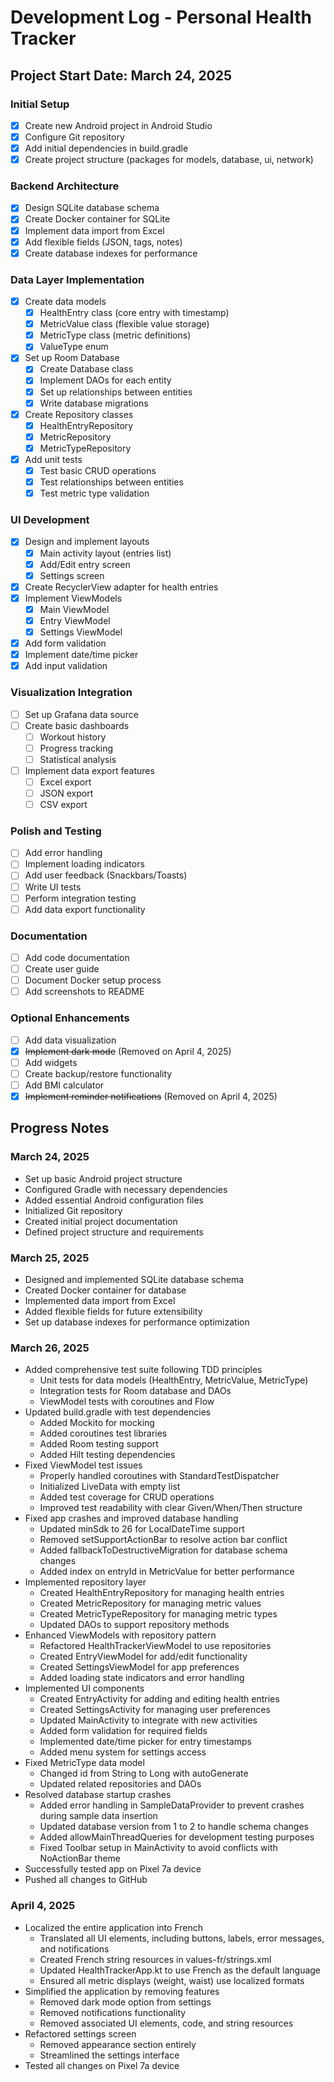 # Development Log - Personal Health Tracker

## Project Start Date: March 24, 2025

### Initial Setup
- [x] Create new Android project in Android Studio
- [x] Configure Git repository
- [x] Add initial dependencies in build.gradle
- [x] Create project structure (packages for models, database, ui, network)

### Backend Architecture
- [x] Design SQLite database schema
- [x] Create Docker container for SQLite
- [x] Implement data import from Excel
- [x] Add flexible fields (JSON, tags, notes)
- [x] Create database indexes for performance

### Data Layer Implementation
- [x] Create data models
  - [x] HealthEntry class (core entry with timestamp)
  - [x] MetricValue class (flexible value storage)
  - [x] MetricType class (metric definitions)
  - [x] ValueType enum
- [x] Set up Room Database
  - [x] Create Database class
  - [x] Implement DAOs for each entity
  - [x] Set up relationships between entities
  - [x] Write database migrations
- [x] Create Repository classes
  - [x] HealthEntryRepository
  - [x] MetricRepository
  - [x] MetricTypeRepository
- [x] Add unit tests
  - [x] Test basic CRUD operations
  - [x] Test relationships between entities
  - [x] Test metric type validation

### UI Development
- [x] Design and implement layouts
  - [x] Main activity layout (entries list)
  - [x] Add/Edit entry screen
  - [x] Settings screen
- [x] Create RecyclerView adapter for health entries
- [x] Implement ViewModels
  - [x] Main ViewModel
  - [x] Entry ViewModel
  - [x] Settings ViewModel
- [x] Add form validation
- [x] Implement date/time picker
- [x] Add input validation

### Visualization Integration
- [ ] Set up Grafana data source
- [ ] Create basic dashboards
  - [ ] Workout history
  - [ ] Progress tracking
  - [ ] Statistical analysis
- [ ] Implement data export features
  - [ ] Excel export
  - [ ] JSON export
  - [ ] CSV export

### Polish and Testing
- [ ] Add error handling
- [ ] Implement loading indicators
- [ ] Add user feedback (Snackbars/Toasts)
- [ ] Write UI tests
- [ ] Perform integration testing
- [ ] Add data export functionality

### Documentation
- [ ] Add code documentation
- [ ] Create user guide
- [ ] Document Docker setup process
- [ ] Add screenshots to README

### Optional Enhancements
- [ ] Add data visualization
- [x] ~~Implement dark mode~~ (Removed on April 4, 2025)
- [ ] Add widgets
- [ ] Create backup/restore functionality
- [ ] Add BMI calculator
- [x] ~~Implement reminder notifications~~ (Removed on April 4, 2025)

## Progress Notes

### March 24, 2025
- Set up basic Android project structure
- Configured Gradle with necessary dependencies
- Added essential Android configuration files
- Initialized Git repository
- Created initial project documentation
- Defined project structure and requirements

### March 25, 2025
- Designed and implemented SQLite database schema
- Created Docker container for database
- Implemented data import from Excel
- Added flexible fields for future extensibility
- Set up database indexes for performance optimization

### March 26, 2025
- Added comprehensive test suite following TDD principles
  - Unit tests for data models (HealthEntry, MetricValue, MetricType)
  - Integration tests for Room database and DAOs
  - ViewModel tests with coroutines and Flow
- Updated build.gradle with test dependencies
  - Added Mockito for mocking
  - Added coroutines test libraries
  - Added Room testing support
  - Added Hilt testing dependencies
- Fixed ViewModel test issues
  - Properly handled coroutines with StandardTestDispatcher
  - Initialized LiveData with empty list
  - Added test coverage for CRUD operations
  - Improved test readability with clear Given/When/Then structure
- Fixed app crashes and improved database handling
  - Updated minSdk to 26 for LocalDateTime support
  - Removed setSupportActionBar to resolve action bar conflict
  - Added fallbackToDestructiveMigration for database schema changes
  - Added index on entryId in MetricValue for better performance
- Implemented repository layer
  - Created HealthEntryRepository for managing health entries
  - Created MetricRepository for managing metric values
  - Created MetricTypeRepository for managing metric types
  - Updated DAOs to support repository methods
- Enhanced ViewModels with repository pattern
  - Refactored HealthTrackerViewModel to use repositories
  - Created EntryViewModel for add/edit functionality
  - Created SettingsViewModel for app preferences
  - Added loading state indicators and error handling
- Implemented UI components
  - Created EntryActivity for adding and editing health entries
  - Created SettingsActivity for managing user preferences
  - Updated MainActivity to integrate with new activities
  - Added form validation for required fields
  - Implemented date/time picker for entry timestamps
  - Added menu system for settings access
- Fixed MetricType data model
  - Changed id from String to Long with autoGenerate
  - Updated related repositories and DAOs
- Resolved database startup crashes
  - Added error handling in SampleDataProvider to prevent crashes during sample data insertion
  - Updated database version from 1 to 2 to handle schema changes
  - Added allowMainThreadQueries for development testing purposes
  - Fixed Toolbar setup in MainActivity to avoid conflicts with NoActionBar theme
- Successfully tested app on Pixel 7a device
- Pushed all changes to GitHub

### April 4, 2025
- Localized the entire application into French
  - Translated all UI elements, including buttons, labels, error messages, and notifications
  - Created French string resources in values-fr/strings.xml
  - Updated HealthTrackerApp.kt to use French as the default language
  - Ensured all metric displays (weight, waist) use localized formats
- Simplified the application by removing features
  - Removed dark mode option from settings
  - Removed notifications functionality
  - Removed associated UI elements, code, and string resources
- Refactored settings screen
  - Removed appearance section entirely
  - Streamlined the settings interface
- Tested all changes on Pixel 7a device
